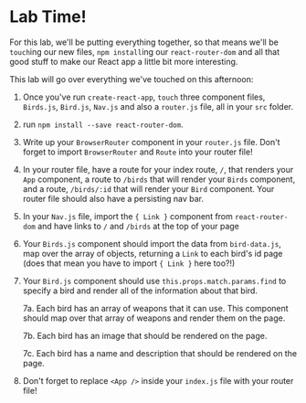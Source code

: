 # Lab Time!

For this lab, we'll be putting everything together, so that means we'll be `touch`ing our new files, `npm install`ing our `react-router-dom` and all that good stuff to make our React app a little bit more interesting.


This lab will go over everything we've touched on this afternoon: 

1. Once you've run `create-react-app`, `touch` three component files,` Birds.js`, `Bird.js`, `Nav.js` and also a `router.js` file, all in your `src` folder.
2. run `npm install --save react-router-dom`.
3. Write up your `BrowserRouter` component in your `router.js` file. Don't forget to import `BrowserRouter` and `Route` into your router file!
4. In your router file, have a route for your index route, `/`, that renders your `App` component, a route to `/birds` that will render your `Birds` component, and a route, `/birds/:id` that will render your `Bird` component. Your router file should also have a persisting nav bar.
5. In your `Nav.js` file, import the `{ Link }` component from `react-router-dom` and have links to `/` and `/birds` at the top of your page
6. Your `Birds.js` component should import the data from `bird-data.js`, map over the array of objects, returning a `Link` to each bird's id page (does that mean you have to import `{ Link }` here too?!)
7. Your `Bird.js` component should use `this.props.match.params.find` to specify a bird and render all of the information about that bird.
	
	7a. Each bird has an array of weapons that it can use. This component should map over that array of weapons and render them on the page.
	
	7b. Each bird has an image that should be rendered on the page.
	
	7c. Each bird has a name and description that should be rendered on the page.

8. Don't forget to replace `<App />` inside your `index.js` file with your router file!